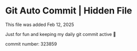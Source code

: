 # Git Auto Commit | Hidden File

This file was added Feb 12, 2025

Just for fun and keeping my daily git commit active 🤪

commit number: 323859
